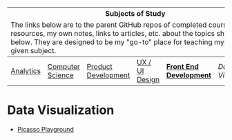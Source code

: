 <table>
    <thead>
        <tr>
            <th colspan="6" style="text-align: center;"><strong>Subjects of Study</strong></th>
        </tr>
        <tr>
            <td colspan="6">The links below are to the parent GitHub repos of completed courses, resources, my own notes, links to articles, etc. about the topics shown below. They are designed to be my "go-to" place for teaching myself the given subject.</td>
        </tr>
    </thead>
    <tbody>
        <tr>
            <td><a href="https://github.com/coolinmc6/analytics">Analytics</a></td>
            <td><a href="https://github.com/coolinmc6/CS-concepts">Computer Science</a></td>
            <td><a href="https://github.com/coolinmc6/design-ux-ui#product-design--development">Product Development</a></td>
            <td><a href="https://github.com/coolinmc6/design-ux-ui">UX / UI Design</a></td>
            <td><strong><a href="https://github.com/coolinmc6/front-end-dev">Front End Development</a></strong></td>
            <td><em>Data Visualization</em></td>
        </tr>
    </tbody>
</table>

# Data Visualization

- [Picasso Playground](https://github.com/coolinmc6/picasso-playground)